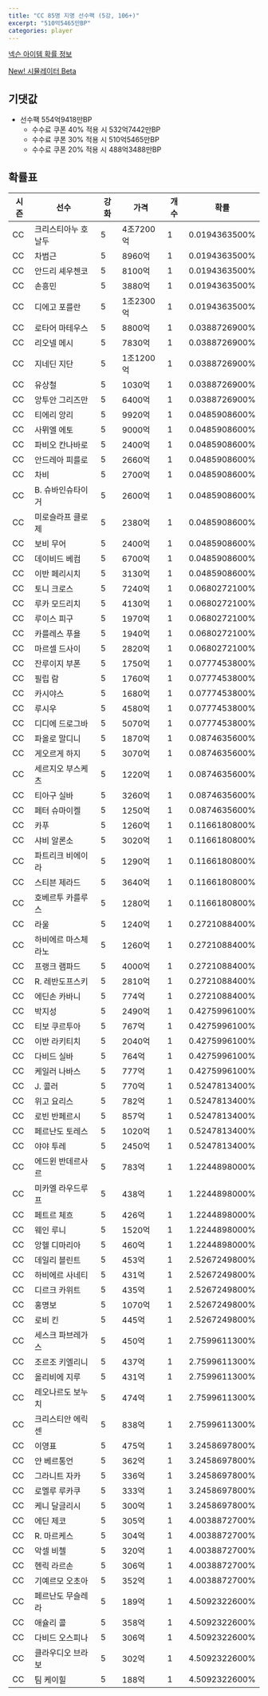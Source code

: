 ```yaml
---
title: "CC 85명 지명 선수팩 (5강, 106+)"
excerpt: "510억5465만BP"
categories: player
---
```

[넥슨 아이템 확률 정보](http://iteminfo.nexon.com/probability/fco?sn=7348)

[New! 시뮬레이터 Beta](/simulator/7348)
## 기댓값
- 선수팩 554억9418만BP
  - 수수료 쿠폰 40% 적용 시 532억7442만BP
  - 수수료 쿠폰 30% 적용 시 510억5465만BP
  - 수수료 쿠폰 20% 적용 시 488억3488만BP


## 확률표

|시즌|선수|강화|가격|개수|확률|
|---|---|---|---|---|---|
|CC|크리스티아누 호날두|5|4조7200억|1|0.0194363500%|
|CC|차범근|5|8960억|1|0.0194363500%|
|CC|안드리 셰우첸코|5|8100억|1|0.0194363500%|
|CC|손흥민|5|3880억|1|0.0194363500%|
|CC|디에고 포를란|5|1조2300억|1|0.0194363500%|
|CC|로타어 마테우스|5|8800억|1|0.0388726900%|
|CC|리오넬 메시|5|7830억|1|0.0388726900%|
|CC|지네딘 지단|5|1조1200억|1|0.0388726900%|
|CC|유상철|5|1030억|1|0.0388726900%|
|CC|앙투안 그리즈만|5|6400억|1|0.0388726900%|
|CC|티에리 앙리|5|9920억|1|0.0485908600%|
|CC|사뮈엘 에토|5|9000억|1|0.0485908600%|
|CC|파비오 칸나바로|5|2400억|1|0.0485908600%|
|CC|안드레아 피를로|5|2660억|1|0.0485908600%|
|CC|차비|5|2700억|1|0.0485908600%|
|CC|B. 슈바인슈타이거|5|2600억|1|0.0485908600%|
|CC|미로슬라프 클로제|5|2380억|1|0.0485908600%|
|CC|보비 무어|5|2400억|1|0.0485908600%|
|CC|데이비드 베컴|5|6700억|1|0.0485908600%|
|CC|이반 페리시치|5|3130억|1|0.0485908600%|
|CC|토니 크로스|5|7240억|1|0.0680272100%|
|CC|루카 모드리치|5|4130억|1|0.0680272100%|
|CC|루이스 피구|5|1970억|1|0.0680272100%|
|CC|카를레스 푸욜|5|1940억|1|0.0680272100%|
|CC|마르셀 드사이|5|2820억|1|0.0680272100%|
|CC|잔루이지 부폰|5|1750억|1|0.0777453800%|
|CC|필립 람|5|1760억|1|0.0777453800%|
|CC|카시야스|5|1680억|1|0.0777453800%|
|CC|루시우|5|4580억|1|0.0777453800%|
|CC|디디에 드로그바|5|5070억|1|0.0777453800%|
|CC|파올로 말디니|5|1870억|1|0.0874635600%|
|CC|게오르게 하지|5|3070억|1|0.0874635600%|
|CC|세르지오 부스케츠|5|1220억|1|0.0874635600%|
|CC|티아구 실바|5|3260억|1|0.0874635600%|
|CC|페터 슈마이켈|5|1250억|1|0.0874635600%|
|CC|카푸|5|1260억|1|0.1166180800%|
|CC|샤비 알론소|5|3020억|1|0.1166180800%|
|CC|파트리크 비에이라|5|1290억|1|0.1166180800%|
|CC|스티븐 제라드|5|3640억|1|0.1166180800%|
|CC|호베르투 카를루스|5|1280억|1|0.1166180800%|
|CC|라울|5|1240억|1|0.2721088400%|
|CC|하비에르 마스체라노|5|1260억|1|0.2721088400%|
|CC|프랭크 램파드|5|4000억|1|0.2721088400%|
|CC|R. 레반도프스키|5|2810억|1|0.2721088400%|
|CC|에딘손 카바니|5|774억|1|0.2721088400%|
|CC|박지성|5|2490억|1|0.4275996100%|
|CC|티보 쿠르투아|5|767억|1|0.4275996100%|
|CC|이반 라키티치|5|2040억|1|0.4275996100%|
|CC|다비드 실바|5|764억|1|0.4275996100%|
|CC|케일러 나바스|5|777억|1|0.4275996100%|
|CC|J. 콜러|5|770억|1|0.5247813400%|
|CC|위고 요리스|5|782억|1|0.5247813400%|
|CC|로빈 반페르시|5|857억|1|0.5247813400%|
|CC|페르난도 토레스|5|1020억|1|0.5247813400%|
|CC|야야 투레|5|2450억|1|0.5247813400%|
|CC|에드윈 반데르사르|5|783억|1|1.2244898000%|
|CC|미카엘 라우드루프|5|438억|1|1.2244898000%|
|CC|페트르 체흐|5|426억|1|1.2244898000%|
|CC|웨인 루니|5|1520억|1|1.2244898000%|
|CC|앙헬 디마리아|5|460억|1|1.2244898000%|
|CC|데일리 블린트|5|453억|1|2.5267249800%|
|CC|하비에르 사네티|5|431억|1|2.5267249800%|
|CC|디르크 카위트|5|435억|1|2.5267249800%|
|CC|홍명보|5|1070억|1|2.5267249800%|
|CC|로비 킨|5|445억|1|2.5267249800%|
|CC|세스크 파브레가스|5|450억|1|2.7599611300%|
|CC|조르조 키엘리니|5|437억|1|2.7599611300%|
|CC|올리비에 지루|5|431억|1|2.7599611300%|
|CC|레오나르도 보누치|5|474억|1|2.7599611300%|
|CC|크리스티안 에릭센|5|838억|1|2.7599611300%|
|CC|이영표|5|475억|1|3.2458697800%|
|CC|얀 베르통언|5|362억|1|3.2458697800%|
|CC|그라니트 자카|5|336억|1|3.2458697800%|
|CC|로멜루 루카쿠|5|333억|1|3.2458697800%|
|CC|케니 달글리시|5|300억|1|3.2458697800%|
|CC|에딘 제코|5|305억|1|4.0038872700%|
|CC|R. 마르케스|5|304억|1|4.0038872700%|
|CC|악셀 비첼|5|320억|1|4.0038872700%|
|CC|헨릭 라르손|5|306억|1|4.0038872700%|
|CC|기예르모 오초아|5|352억|1|4.0038872700%|
|CC|페르난도 무슬레라|5|189억|1|4.5092322600%|
|CC|애슐리 콜|5|358억|1|4.5092322600%|
|CC|다비드 오스피나|5|306억|1|4.5092322600%|
|CC|클라우디오 브라보|5|302억|1|4.5092322600%|
|CC|팀 케이힐|5|188억|1|4.5092322600%|

